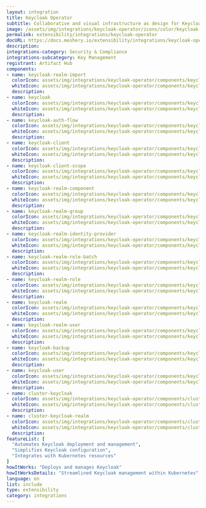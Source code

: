 ```yaml
---
layout: integration
title: Keycloak Operator
subtitle: Collaborative and visual infrastructure as design for Keycloak Operator
image: /assets/img/integrations/keycloak-operator/icons/color/keycloak-operator-color.svg
permalink: extensibility/integrations/keycloak-operator
docURL: https://docs.meshery.io/extensibility/integrations/keycloak-operator
description: 
integrations-category: Security & Compliance
integrations-subcategory: Key Management
registrant: Artifact Hub
components: 
- name: keycloak-realm-import
  colorIcon: assets/img/integrations/keycloak-operator/components/keycloak-realm-import/icons/color/keycloak-realm-import-color.svg
  whiteIcon: assets/img/integrations/keycloak-operator/components/keycloak-realm-import/icons/white/keycloak-realm-import-white.svg
  description: 
- name: keycloak
  colorIcon: assets/img/integrations/keycloak-operator/components/keycloak/icons/color/keycloak-color.svg
  whiteIcon: assets/img/integrations/keycloak-operator/components/keycloak/icons/white/keycloak-white.svg
  description: 
- name: keycloak-auth-flow
  colorIcon: assets/img/integrations/keycloak-operator/components/keycloak-auth-flow/icons/color/keycloak-auth-flow-color.svg
  whiteIcon: assets/img/integrations/keycloak-operator/components/keycloak-auth-flow/icons/white/keycloak-auth-flow-white.svg
  description: 
- name: keycloak-client
  colorIcon: assets/img/integrations/keycloak-operator/components/keycloak-client/icons/color/keycloak-client-color.svg
  whiteIcon: assets/img/integrations/keycloak-operator/components/keycloak-client/icons/white/keycloak-client-white.svg
  description: 
- name: keycloak-client-scope
  colorIcon: assets/img/integrations/keycloak-operator/components/keycloak-client-scope/icons/color/keycloak-client-scope-color.svg
  whiteIcon: assets/img/integrations/keycloak-operator/components/keycloak-client-scope/icons/white/keycloak-client-scope-white.svg
  description: 
- name: keycloak-realm-component
  colorIcon: assets/img/integrations/keycloak-operator/components/keycloak-realm-component/icons/color/keycloak-realm-component-color.svg
  whiteIcon: assets/img/integrations/keycloak-operator/components/keycloak-realm-component/icons/white/keycloak-realm-component-white.svg
  description: 
- name: keycloak-realm-group
  colorIcon: assets/img/integrations/keycloak-operator/components/keycloak-realm-group/icons/color/keycloak-realm-group-color.svg
  whiteIcon: assets/img/integrations/keycloak-operator/components/keycloak-realm-group/icons/white/keycloak-realm-group-white.svg
  description: 
- name: keycloak-realm-identity-provider
  colorIcon: assets/img/integrations/keycloak-operator/components/keycloak-realm-identity-provider/icons/color/keycloak-realm-identity-provider-color.svg
  whiteIcon: assets/img/integrations/keycloak-operator/components/keycloak-realm-identity-provider/icons/white/keycloak-realm-identity-provider-white.svg
  description: 
- name: keycloak-realm-role-batch
  colorIcon: assets/img/integrations/keycloak-operator/components/keycloak-realm-role-batch/icons/color/keycloak-realm-role-batch-color.svg
  whiteIcon: assets/img/integrations/keycloak-operator/components/keycloak-realm-role-batch/icons/white/keycloak-realm-role-batch-white.svg
  description: 
- name: keycloak-realm-role
  colorIcon: assets/img/integrations/keycloak-operator/components/keycloak-realm-role/icons/color/keycloak-realm-role-color.svg
  whiteIcon: assets/img/integrations/keycloak-operator/components/keycloak-realm-role/icons/white/keycloak-realm-role-white.svg
  description: 
- name: keycloak-realm
  colorIcon: assets/img/integrations/keycloak-operator/components/keycloak-realm/icons/color/keycloak-realm-color.svg
  whiteIcon: assets/img/integrations/keycloak-operator/components/keycloak-realm/icons/white/keycloak-realm-white.svg
  description: 
- name: keycloak-realm-user
  colorIcon: assets/img/integrations/keycloak-operator/components/keycloak-realm-user/icons/color/keycloak-realm-user-color.svg
  whiteIcon: assets/img/integrations/keycloak-operator/components/keycloak-realm-user/icons/white/keycloak-realm-user-white.svg
  description: 
- name: keycloak-backup
  colorIcon: assets/img/integrations/keycloak-operator/components/keycloak-backup/icons/color/keycloak-backup-color.svg
  whiteIcon: assets/img/integrations/keycloak-operator/components/keycloak-backup/icons/white/keycloak-backup-white.svg
  description: 
- name: keycloak-user
  colorIcon: assets/img/integrations/keycloak-operator/components/keycloak-user/icons/color/keycloak-user-color.svg
  whiteIcon: assets/img/integrations/keycloak-operator/components/keycloak-user/icons/white/keycloak-user-white.svg
  description: 
- name: cluster-keycloak
  colorIcon: assets/img/integrations/keycloak-operator/components/cluster-keycloak/icons/color/cluster-keycloak-color.svg
  whiteIcon: assets/img/integrations/keycloak-operator/components/cluster-keycloak/icons/white/cluster-keycloak-white.svg
  description: 
- name: cluster-keycloak-realm
  colorIcon: assets/img/integrations/keycloak-operator/components/cluster-keycloak-realm/icons/color/cluster-keycloak-realm-color.svg
  whiteIcon: assets/img/integrations/keycloak-operator/components/cluster-keycloak-realm/icons/white/cluster-keycloak-realm-white.svg
  description: 
featureList: [
  "Automates Keycloak deployment and management",
  "Simplifies Keycloak configuration",
  "Integrates with Kubernetes resources"
]
howItWorks: "Deploys and manages Keycloak"
howItWorksDetails: "Streamlined Keycloak management within Kubernetes"
language: en
list: include
type: extensibility
category: integrations
---
```


